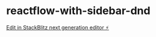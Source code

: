 # reactflow-with-sidebar-dnd

[Edit in StackBlitz next generation editor ⚡️](https://stackblitz.com/~/github.com/c0rtexR/reactflow-with-sidebar-dnd)